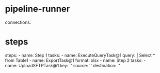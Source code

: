 # pipeline-runner

connections:
   
# steps
steps:
    - name: Step 1
      tasks:
      - name: ExecuteQueryTask@1
        query: |
            Select * from Table1
      - name: ExportTask@1
        format: xlsx
    - name: Step 2
      tasks:
      - name: UploadSFTPTask@1
        key: ''
        source: ''
        destination: ''
